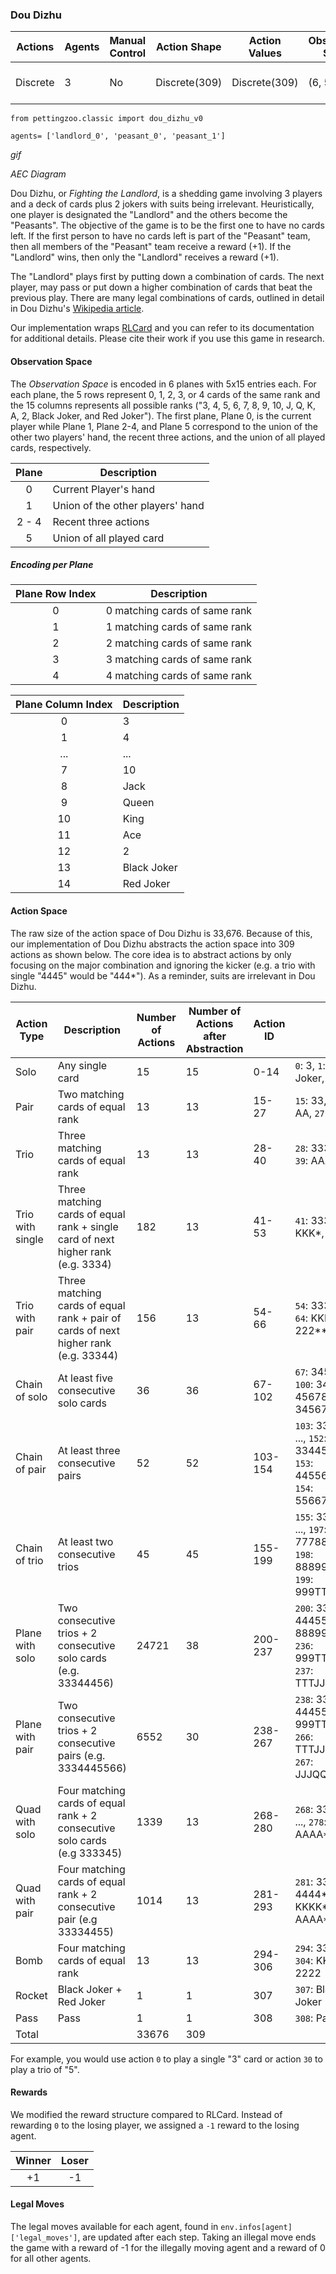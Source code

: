 
### Dou Dizhu

| Actions  | Agents | Manual Control | Action Shape  | Action Values  | Observation Shape | Observation Values | Num States    |
|----------|--------|----------------|---------------|----------------|-------------------|--------------------|---------------|
| Discrete | 3      | No             | Discrete(309) | Discrete(309)  | (6, 5, 15)        | [0,1]              | 10^53 - 10^83 |

`from pettingzoo.classic import dou_dizhu_v0`

`agents= ['landlord_0', 'peasant_0', 'peasant_1']`

*gif*

*AEC Diagram*

Dou Dizhu, or *Fighting the Landlord*, is a shedding game involving 3 players and a deck of cards plus 2 jokers with suits being irrelevant. Heuristically, one player is designated the "Landlord" and the others become the "Peasants". The objective of the game is to be the first one to have no cards left. If the first person to have no cards left is part of the "Peasant" team, then all members of the "Peasant" team receive a reward (+1). If the "Landlord" wins, then only the "Landlord" receives a reward (+1).

The "Landlord" plays first by putting down a combination of cards. The next player, may pass or put down a higher combination of cards that beat the previous play. There are many legal combinations of cards, outlined in detail in Dou Dizhu's [Wikipedia article](https://en.wikipedia.org/wiki/Dou_dizhu).

Our implementation wraps [RLCard](http://rlcard.org/games.html#dou-dizhu) and you can refer to its documentation for additional details. Please cite their work if you use this game in research.

#### Observation Space

The *Observation Space* is encoded in 6 planes with 5x15 entries each. For each plane, the 5 rows represent 0, 1, 2, 3, or 4 cards of the same rank and the 15 columns represents all possible ranks ("3, 4, 5, 6, 7, 8, 9, 10, J, Q, K, A, 2, Black Joker, and Red Joker"). The first plane, Plane 0, is the current player while Plane 1, Plane 2-4, and Plane 5 correspond to the union of the other two players' hand, the recent three actions, and the union of all played cards, respectively.

| Plane | Description                      |
|:-----:|----------------------------------|
|   0   | Current Player's hand            |
|   1   | Union of the other players' hand |
| 2 - 4 | Recent three actions             |
|   5   | Union of all played card         |

##### Encoding per Plane

| Plane Row Index |          Description          |
|:---------------:| ----------------------------- |
|        0        | 0 matching cards of same rank |
|        1        | 1 matching cards of same rank |
|        2        | 2 matching cards of same rank |
|        3        | 3 matching cards of same rank |
|        4        | 4 matching cards of same rank |

| Plane Column Index | Description |
|:------------------:|-------------|
|          0         | 3           |
|          1         | 4           |
|         ...        | ...         |
|          7         | 10          |
|          8         | Jack        |
|          9         | Queen       |
|         10         | King        |
|         11         | Ace         |
|         12         | 2           |
|         13         | Black Joker |
|         14         | Red Joker   |

#### Action Space

The raw size of the action space of Dou Dizhu is 33,676. Because of this, our implementation of Dou Dizhu abstracts the action space into 309 actions as shown below. The core idea is to abstract actions by only focusing on the major combination and ignoring the kicker (e.g. a trio with single "4445" would be "444&ast;"). As a reminder, suits are irrelevant in Dou Dizhu.

| Action Type      | Description                                                                         | Number of Actions | Number of Actions after Abstraction | Action ID | Example                                                                                                                                                                                                                                                          |
|------------------|-------------------------------------------------------------------------------------|-------------------|-------------------------------------|-----------|------------------------------------------------------------------------------------------------------------------------------------------------------------------------------------------------------------------------------------------------------------------|
| Solo             | Any single card                                                                     | 15                | 15                                  | 0-14      | `0`: 3, `1`: 4, ..., `12`: 2, `13`: Black Joker, `14`: Red Joker                                                                                                                                                                                                 |
| Pair             | Two matching cards of equal rank                                                    | 13                | 13                                  | 15-27     | `15`: 33, `16`: 44, ..., `25`: KK, `26`: AA, `27`: 22                                                                                                                                                                                                            |
| Trio             | Three matching cards of equal rank                                                  | 13                | 13                                  | 28-40     | `28`: 333, `29`: 444, ..., `38`: KKK, `39`: AAA, `40`: 222                                                                                                                                                                                                       |
| Trio with single | Three matching cards of equal rank + single card of next higher rank (e.g. 3334)    | 182               | 13                                  | 41-53     | `41`: 333&ast;, `42`: 444&ast;, ..., `51`: KKK&ast;, `52`: AAA&ast;, `53`: 222&ast;                                                                                                                                                                              |
| Trio with pair   | Three matching cards of equal rank + pair of cards of next higher rank (e.g. 33344) | 156               | 13                                  | 54-66     | `54`: 333&ast;&ast;, `55`: 444&ast;&ast;, ..., `64`: KKK&ast;&ast;, `65`: AAA&ast;&ast;, `66`: 222&ast;&ast;                                                                                                                                                     |
| Chain of solo    | At least five consecutive solo cards                                                | 36                | 36                                  | 67-102    | `67`: 34567, `68`: 45678, ..., `100`: 3456789TJQK, `101`: 456789TJQKA, `102`: 3456789TJQKA                                                                                                                                                                       |
| Chain of pair    | At least three consecutive pairs                                                    | 52                | 52                                  | 103-154   | `103`: 334455, `104`: 445566, ..., `152`: 33445566778899TTJJQQ, `153`: 445566778899TTJJQQKK, `154`: 5566778899TTJJQQKKAA                                                                                                                                         |
| Chain of trio    | At least two consecutive trios                                                      | 45                | 45                                  | 155-199   | `155`: 333444, `156`: 444555, ..., `197`: 777888999TTTJJJQQQ, `198`: 888999TTTJJJQQQKKK, `199`: 999TTTJJJQQQKKKAAA                                                                                                                                               |
| Plane with solo  | Two consecutive trios + 2 consecutive solo cards (e.g. 33344456)                    | 24721             | 38                                  | 200-237   | `200`: 333444&ast;&ast;, `201`: 444555&ast;&ast;, ..., `235`: 888999TTTJJJQQQ&ast;&ast;&ast;&ast;&ast;, `236`: 999TTTJJJQQQKKK&ast;&ast;&ast;&ast;&ast;, `237`: TTTJJJQQQKKKAAA&ast;&ast;&ast;&ast;&ast;                                                         |
| Plane with pair  | Two consecutive trios + 2 consecutive pairs (e.g. 3334445566)                       | 6552              | 30                                  | 238-267   | `238`: 333444&ast;&ast;&ast;&ast;, `239`: 444555&ast;&ast;&ast;&ast;, ..., `265`: 999TTTJJJQQQ&ast;&ast;&ast;&ast;&ast;&ast;&ast;&ast;, `266`: TTTJJJQQQKKK&ast;&ast;&ast;&ast;&ast;&ast;&ast;&ast;, `267`: JJJQQQKKKAAA&ast;&ast;&ast;&ast;&ast;&ast;&ast;&ast; |
| Quad with solo   | Four matching cards of equal rank + 2 consecutive solo cards (e.g 333345)           | 1339              | 13                                  | 268-280   | `268`: 3333&ast;&ast;, `269`: 4444&ast;&ast;, ..., `278`: KKKK&ast;&ast;, `279`: AAAA&ast;&ast;, `280`: 2222&ast;&ast;                                                                                                                                           |
| Quad with pair   | Four matching cards of equal rank + 2 consecutive pair (e.g 33334455)               | 1014              | 13                                  | 281-293   | `281`: 3333&ast;&ast;&ast;&ast;, `282`: 4444&ast;&ast;&ast;&ast;, ..., `291`: KKKK&ast;&ast;&ast;&ast;, `292`: AAAA&ast;&ast;&ast;&ast;, `293`: 2222&ast;&ast;&ast;&ast;                                                                                         |
| Bomb             | Four matching cards of equal rank                                                   | 13                | 13                                  | 294-306   | `294`: 3333, `295`: 4444, ..., `304`: KKKK, `305`: AAAA, `306`: 2222                                                                                                                                                                                             |
| Rocket           | Black Joker + Red Joker                                                             | 1                 | 1                                   | 307       | `307`: Black Joker (B) + Red Joker (R)                                                                                                                                                                                                                           |
| Pass             | Pass                                                                                | 1                 | 1                                   | 308       | `308`: Pass                                                                                                                                                                                                                                                      |
| Total            |                                                                                     | 33676             | 309                                 |           |                                                                                                                                                                                                                                                                  |                                                                                                                                                                                                                            |

For example, you would use action `0` to play a single "3" card or action `30` to play a trio of "5".

#### Rewards

We modified the reward structure compared to RLCard. Instead of rewarding `0` to the losing player, we assigned a `-1` reward to the losing agent.

| Winner | Loser |
| :----: | :---: |
| +1     |   -1  |

#### Legal Moves

The legal moves available for each agent, found in `env.infos[agent]['legal_moves']`, are updated after each step. Taking an illegal move ends the game with a reward of -1 for the illegally moving agent and a reward of 0 for all other agents.
